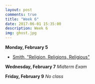 ```yaml
---
layout: post
comments: true
title: "Week 6"
date: 2017-06-01 15:35:00
description: Week 6
img: ghost.jpg
---
```


**Monday, February 5**
- [Smith, "Religion, Religions, Religious"](https://www.dropbox.com/s/o65h8lglzezvkjs/Smith_ReligionReligionsReligious.pdf?dl=0)

**Wednesday, February 7**
*Midterm Exam*

**Friday, February 9**
_No class_